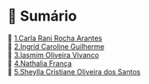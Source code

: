 # :pushpin: Sumário

:link: [1.Carla Rani Rocha Arantes](https://github.com/IasmimVivanco/Atividade_aula_06/tree/carla)\
:link: [2.Ingrid Caroline Guilherme](https://github.com/IasmimVivanco/Atividade_aula_06/tree/Carol)\
:link: [3.Iasmim Oliveira Vivanco](https://github.com/IasmimVivanco/Atividade_aula_06/tree/IasmimVivanco)\
:link: [4.Nathalia França](https://github.com/IasmimVivanco/Atividade_aula_06/tree/NathaliaFran%C3%A7a)\
:link: [5.Sheylla Cristiane Oliveira dos Santos](https://github.com/IasmimVivanco/Atividade_aula_06/tree/SheyllaCristiane)
